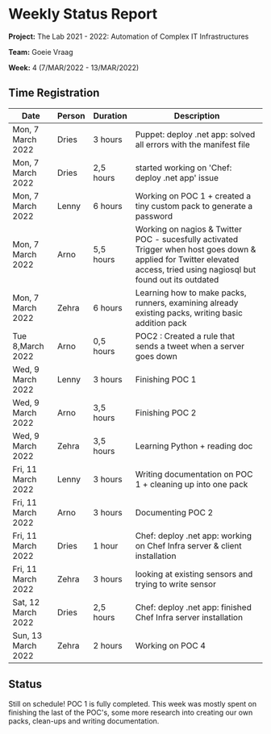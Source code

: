 # Weekly Status Report

**Project:** The Lab 2021 - 2022: Automation of Complex IT Infrastructures

**Team:** Goeie Vraag

**Week:** 4 (7/MAR/2022 - 13/MAR/2022)

## Time Registration

|Date              |Person|Duration |Description                                                                                                                                                              |
|------------------|------|---------|-------------------------------------------------------------------------------------------------------------------------------------------------------------------------|
|Mon, 7 March 2022 |Dries |3 hours  |Puppet: deploy .net app: solved all errors with the manifest file                                                                                                        |
|Mon, 7 March 2022 |Dries |2,5 hours|started working on 'Chef: deploy .net app' issue                                                                                                                         |
|Mon, 7 March 2022 |Lenny |6 hours  |Working on POC 1 + created a tiny custom pack to generate a password                                                                                                     |
|Mon, 7 March 2022 |Arno  |5,5 hours|Working on nagios & Twitter POC - sucesfully activated Trigger when host goes down & applied for Twitter elevated access, tried using nagiosql but found out its outdated|
|Mon, 7 March 2022 |Zehra |6 hours  |Learning how to make packs, runners, examining already existing packs, writing basic addition pack                                                                       |
|Tue 8,March 2022  |Arno  |0,5 hours|POC2 : Created a rule that sends a tweet when a server goes down                                                                                                         |
|Wed, 9 March 2022 |Lenny |3 hours  |Finishing POC 1                                                                                                                                                          |
|Wed, 9 March 2022 |Arno  |3,5 hours|Finishing POC 2                                                                                                                                                          |
|Wed, 9 March 2022 |Zehra |3,5 hours|Learning Python + reading doc                                                                                                                                            |
|Fri, 11 March 2022|Lenny |3 hours  |Writing documentation on POC 1 + cleaning up into one pack                                                                                                               |
|Fri, 11 March 2022|Arno  |3 hours  |Documenting POC 2                                                                                                                                                        |
|Fri, 11 March 2022|Dries |1 hour   |Chef: deploy .net app: working on Chef Infra server & client installation                                                                                                |
|Fri, 11 March 2022|Zehra |3 hours  |looking at existing sensors and trying to write sensor                                                                                                                   |
|Sat, 12 March 2022|Dries |2,5 hours|Chef: deploy .net app: finished Chef Infra server installation                                                                                                           |
|Sun, 13 March 2022|Zehra |2 hours  |Working on POC 4                                                                                                                                                         |


## Status
Still on schedule! POC 1 is fully completed. This week was mostly spent on finishing the last of the POC's, some more research into creating our own packs, clean-ups and writing documentation.
